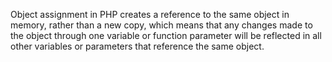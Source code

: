 Object assignment in PHP creates a reference to the same object in memory, rather than a new copy, which means that any changes made to the object through one variable or function parameter will be reflected in all other variables or parameters that reference the same object.